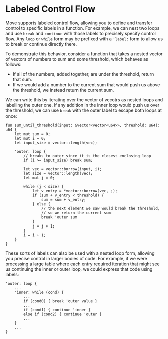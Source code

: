 # Labeled Control Flow

Move supports labeled control flow, allowing you to define and transfer control to specific labels
in a function. For example, we can nest two loops and use `break` and `continue` with those labels
to precisely specify control flow. Any `loop` or `while` form may be prefixed with a `'label:` form
to allow us to break or continue directly there.

To demonstrate this behavior, consider a function that takes a nested vector of vectors of numbers
to sum and some threshold, which behaves as follows:

- If all of the numbers, added together, are under the threshold, return that sum.
- If we would add a number to the current sum that would push us above the threshold, we instead
  return the current sum.

We can write this by iterating over the vector of vecotrs as nested loops and labelling the outer
one. If any addition in the inner loop would push us over the threshold, we can use `break` with the
outer label to escape both loops at once:

```move
fun sum_until_threshold(input: &vector<vector<u64>>, threshold: u64): u64 {
    let mut sum = 0;
    let mut i = 0;
    let input_size = vector::length(vec);

    'outer: loop {
        // breaks to outer since it is the closest enclosing loop
        if (i >= input_size) break sum;

        let vec = vector::borrow(input, i);
        let size = vector::length(vec);
        let mut j = 0;

        while (j < size) {
            let v_entry = *vector::borrow(vec, j);
            if (sum + v_entry < threshold) {
                sum = sum + v_entry;
            } else {
                // the next element we saw would break the threshold,
                // so we return the current sum
                break 'outer sum
            }
            j = j + 1;
        }
        i = i + 1;
    }
}
```

These sorts of labels can also be used with a nested loop form, allowing you precise control in
larger bodies of code. For example, if we were processing a large table where each entry required
iteration that might see us continuing the inner or outer loop, we could express that code using
labels:

```move
'outer: loop {
    ...
    'inner: while (cond) {
        ...
        if (cond0) { break 'outer value }
        ...
        if (cond1) { continue 'inner }
        else if (cond2) { continue 'outer }
        ...
    }
    ...
}
```
